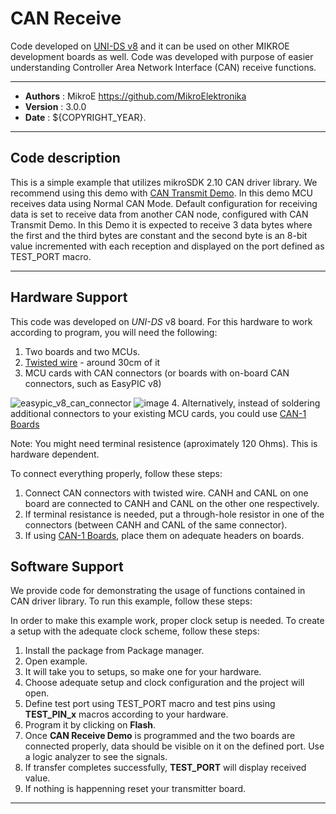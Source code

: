 # CAN Receive

Code developed on [UNI-DS v8](https://www.mikroe.com/uni-ds-v8) and it can be used on other MIKROE development boards as well. Code was developed with purpose of easier understanding Controller Area Network Interface (CAN) receive functions.

---

- **Authors**     : MikroE https://github.com/MikroElektronika
- **Version**     : 3.0.0
- **Date**        : ${COPYRIGHT_YEAR}.

---

## Code description

This is a simple example that utilizes mikroSDK 2.10 CAN driver library.
We recommend using this demo with [CAN Transmit Demo](https://libstock.mikroe.com/projects/view/5632/can-transmit-demo).
In this demo MCU receives data using Normal CAN Mode. Default configuration
for receiving data is set to receive data from another CAN node, configured
with CAN Transmit Demo. In this Demo it is expected to receive 3 data bytes
where the first and the third bytes are constant and the second byte is an 8-bit value
incremented with each reception and displayed on the port defined as TEST_PORT macro.

---

## Hardware Support

This code was developed on *UNI-DS* v8 board. For this hardware to work according to program, you will need the following:

1. Two boards and two MCUs.
2. [Twisted wire](https://www.mikroe.com/twisted-wire-2m) - around 30cm of it
3. MCU cards with CAN connectors (or boards with on-board CAN connectors, such as EasyPIC v8)

![easypic_v8_can_connector](https://download.mikroe.com/images/mikrosdk/v2/demos/democan/demo-can-pins-mcu-card.png)
![image](https://download.mikroe.com/images/mikrosdk/v2/demos/democan/demo-can-pins-easypic-board.png)
4. Alternatively, instead of soldering additional connectors to your existing MCU cards, you could use [CAN-1 Boards](https://www.mikroe.com/can-1-board)

Note: You might need terminal resistence (aproximately 120 Ohms). This is hardware dependent.

To connect everything properly, follow these steps:

1. Connect CAN connectors with twisted wire. CANH and CANL on one board are connected to CANH and CANL on the other one respectively.
2. If terminal resistance is needed, put a through-hole resistor in one of the connectors (between CANH and CANL of the same connector).
3. If using [CAN-1 Boards](https://www.mikroe.com/can-1-board), place them on adequate headers on boards.

## Software Support

We provide code for demonstrating the usage of functions contained in CAN driver library. To run this example, follow these steps:

In order to make this example work, proper clock setup is needed. To create a setup with the adequate clock scheme, follow these steps:

1. Install the package from Package manager.
2. Open example.
3. It will take you to setups, so make one for your hardware.
4. Choose adequate setup and clock configuration and the project will open.
5. Define test port using TEST_PORT macro and test pins using **TEST_PIN_x** macros according to your hardware.
6. Program it by clicking on **Flash**.
7. Once **CAN Receive Demo** is programmed and the two boards are connected properly, data should be visible on it on the defined port. Use a logic analyzer to see the signals.
8. If transfer completes successfully, **TEST_PORT** will display received value.
9. If nothing is happenning reset your transmitter board.

---
